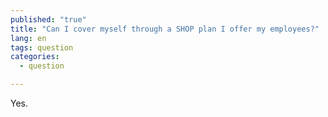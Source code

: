 ```yaml
---
published: "true"
title: "Can I cover myself through a SHOP plan I offer my employees?"
lang: en
tags: question
categories:
  - question

---
```


Yes.
